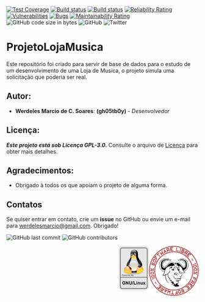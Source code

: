 [![Test Coverage](https://api.codeclimate.com/v1/badges/1a84ee94c4a017b64017/test_coverage)](https://codeclimate.com/github/werdelesmarcio/ProjetoLojaMusica/test_coverage)  [![Build status](https://ci.appveyor.com/api/projects/status/g502u7jpk7snimha?svg=true)](https://ci.appveyor.com/project/werdelesmarcio/projetolojamusica)  [![Build status](https://ci.appveyor.com/api/projects/status/g502u7jpk7snimha/branch/main?svg=true)](https://ci.appveyor.com/project/werdelesmarcio/projetolojamusica/branch/main)  [![Reliability Rating](https://sonarcloud.io/api/project_badges/measure?project=werdelesmarcio_ProjetoLojaMusica&metric=reliability_rating)](https://sonarcloud.io/summary/new_code?id=werdelesmarcio_ProjetoLojaMusica)  [![Vulnerabilities](https://sonarcloud.io/api/project_badges/measure?project=werdelesmarcio_ProjetoLojaMusica&metric=vulnerabilities)](https://sonarcloud.io/summary/new_code?id=werdelesmarcio_ProjetoLojaMusica)  [![Bugs](https://sonarcloud.io/api/project_badges/measure?project=werdelesmarcio_ProjetoLojaMusica&metric=bugs)](https://sonarcloud.io/summary/new_code?id=werdelesmarcio_ProjetoLojaMusica)  [![Maintainability Rating](https://sonarcloud.io/api/project_badges/measure?project=werdelesmarcio_ProjetoLojaMusica&metric=sqale_rating)](https://sonarcloud.io/summary/new_code?id=werdelesmarcio_ProjetoLojaMusica)  <img alt="GitHub code size in bytes" src="https://img.shields.io/github/languages/code-size/werdelesmarcio/ProjetoLojaMusica">  <img alt="GitHub" src="https://img.shields.io/github/license/werdelesmarcio/ProjetoLojaMusica">  <img alt="Twitter" src="https://img.shields.io/twitter/url?label=gh05tb0y&logo=twitter&logoColor=green&style=social&url=https%3A%2F%2Ftwitter.com%2Fc4s3_w1nt3rmut3">

# ProjetoLojaMusica
Este repositório foi criado para servir de base de dados para o estudo de um desenvolvimento de uma Loja de Musica, o projeto simula uma solicitação que poderia ser real.

## Autor:
* **Werdeles Marcio de C. Soares**: **(gh05tb0y)** - _Desenvolvedor_

## Licença: 
***Este projeto está sob Licença GPL-3.0.***
Consulte o arquivo de [Licença](https://github.com/werdelesmarcio/ProjetoLojaMusica/blob/main/LICENSE) para obter mais detalhes.

## Agradecimentos:
* Obrigado à todos os que apoiam o projeto de alguma forma.

## Contatos
Se quiser entrar em contato, crie um **issue** no GitHub ou envie um e-mail para werdelesmarcio@gmail.com. Obrigado!

<img alt="GitHub last commit" src="https://img.shields.io/github/last-commit/werdelesmarcio/ProjetoLojaMusica?style=for-the-badge">   <img alt="GitHub contributors" src="https://img.shields.io/github/contributors/werdelesmarcio/ProjetoLojaMusica?style=for-the-badge">

<img src = "https://github.com/werdelesmarcio/PyTCPScan2/blob/master/Images/SoftwareLivre.png?raw=true" width =130 align="Right">
<img src = "https://github.com/werdelesmarcio/PyTCPScan2/blob/master/Images/PoweredByLinux.png?raw=true" width =80 align="Right">

